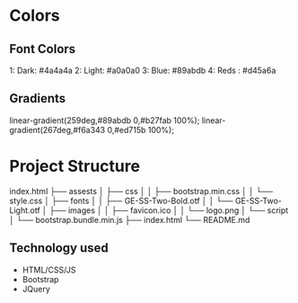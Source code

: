 # Colors

## Font Colors

1: Dark: #4a4a4a
2: Light: #a0a0a0
3: Blue: #89abdb
4: Reds : #d45a6a

## Gradients

linear-gradient(259deg,#89abdb 0,#b27fab 100%);
linear-gradient(267deg,#f6a343 0,#ed715b 100%);

# Project Structure

index.html
├── assests
│ ├── css
│ │ ├── bootstrap.min.css
│ │ └── style.css
│ ├── fonts
│ │ ├── GE-SS-Two-Bold.otf
│ │ └── GE-SS-Two-Light.otf
│ ├── images
│ │ ├── favicon.ico
│ │ └── logo.png
│ └── script
│ └── bootstrap.bundle.min.js
├── index.html
└── README.md

## Technology used

- HTML/CSS/JS
- Bootstrap
- JQuery
